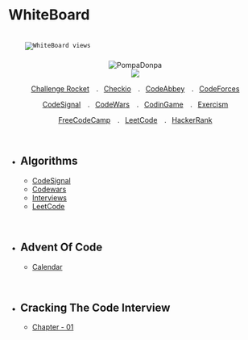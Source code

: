# WhiteBoard

<code>
    <img src="https://komarev.com/ghpvc/?username=PompaDonpa&label=Views&color=blue" alt="WhiteBoard views" style="vertical-align:top; margin:4px"/>
</code>

<br />



<div align="center" >

<img src="https://spotify-github-profile.vercel.app/api/view?uid=31gd6e7vkodrxdzbtyr2olbylcea&cover_image=true&theme=novatorem&bar_color=0047ab&bar_color_cover=false" alt='PompaDonpa'/>

</div>


<div align="center" >

  <img src="https://www.codewars.com/users/PompaDonpa/badges/large" />
  
  <a href="https://challengerocket.com/profile/danielnaranjo">Challenge Rocket</a>&emsp;.&ensp;
  <a href="https://js.checkio.org/user/PompaDonpa/">Checkio</a>&emsp;.&ensp;
  <a href="https://js.checkio.org/user/PompaDonpa/">CodeAbbey</a>&emsp;.&ensp;
  <a href="https://codeforces.com/profile/PompaDonpa/">CodeForces</a>
   
</div>

<div align="center" >

  <a href="https://app.codesignal.com/profile/pompadonpa">CodeSignal</a>&emsp;.&ensp;
  <a href="https://www.codewars.com/users/PompaDonpa">CodeWars</a>&emsp;.&ensp;
  <a href="https://www.codingame.com/profile/6c30a3300f1cb4629458462fb23363688386564">CodinGame</a>&emsp;.&ensp;
  <a href="https://exercism.org/profiles/PompaDonpa">Exercism</a>

</div>

<div align="center" >

  <a href="https://www.freecodecamp.org/PompaDonpa/">FreeCodeCamp</a>&emsp;.&ensp;
  <a href="https://leetcode.com/PompaDonpa/">LeetCode</a>&emsp;.&ensp;
  <a href="https://www.hackerrank.com/PompaDonpa">HackerRank</a>

</div>

<br />

- ## Algorithms
  - [CodeSignal](https://github.com/PompaDonpa/WhiteBoard/tree/main/Algorithms/CodeSignal#cds)
  - [Codewars](https://github.com/PompaDonpa/WhiteBoard/tree/main/Algorithms/CodeWars)
  - [Interviews](https://github.com/PompaDonpa/WhiteBoard/tree/main/Algorithms/Interviews)
  - [LeetCode](https://github.com/PompaDonpa/WhiteBoard/tree/main/Algorithms/LeetCode)

<br />

- ## Advent Of Code
  - [Calendar](https://github.com/PompaDonpa/WhiteBoard/tree/main/Avent-Of-Code)


<br />

- ## Cracking The Code Interview
  - [Chapter - 01](https://github.com/PompaDonpa/WhiteBoard/tree/main/Cracking-The-Code-Interview/chapter%20-%2001)


